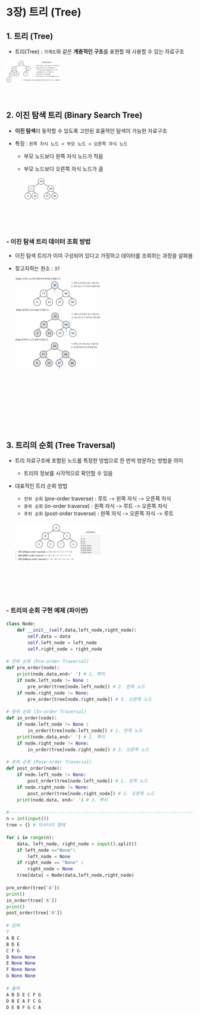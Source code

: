# 3장) 트리 (Tree)

## 1. 트리 (Tree)

- 트리(Tree) : `가계도`와 같은 **계층적인 구조**를 표현할 때 사용할 수 있는 자료구조

<img src="./assets/Algorithm_3.assets/image-20220109151405960.png" alt="image-20220109151405960" style="zoom:40%;" height = "150px" align='left' />
<br><br><br><br><br><br>



## 2. 이진 탐색 트리 (Binary Search Tree)

- **이진 탐색**이 동작할 수 있도록 고안된 효율적인 탐색이 가능한 자료구조



- 특징 : `왼쪽 자식 노드 < 부모 노드 < 오른쪽 자식 노드`
  - 부모 노드보다 왼쪽 자식 노드가 작음
  - 부모 노드보다 오른쪽 자식 노드가 큼

      <img src="./assets/Algorithm_3.assets/image-20220109151812972.png" alt="image-20220109151812972" style="zoom:40%;" height = "150px"  align='left'/>
  <br><br><br><br><br><br><br><br>



### - 이진 탐색 트리 데이터 조회 방법

- 이진 탐색 트리가 이미 구성되어 있다고 가정하고 데이터를 조회하는 과정을 살펴봄
- 찾고자하는 원소 : `37`

  <img src="./assets/Algorithm_3.assets/image-20220109152248207.png" alt="image-20220109152248207" style="zoom:50%;" height = "500px"  align='left' />
  <br><br><br><br><br><br><br><br><br><br><br><br><br><br><br><br><br>
  
  
  

<br><br><br><br><br><br>
## 3. 트리의 순회 (Tree Traversal)

- 트리 자료구조에 포함된 노드를 특정한 방법으로 한 번씩 방문하는 방법을 의미

  - 트리의 정보를 시각적으로 확인할 수 있음

- 대표적인 트리 순회 방법 

  -  `전위 순회` (pre-order traverse) : 루트 -> 왼쪽 자식 -> 오른쪽 자식
  -  `중위 순회` (in-order traverse) : 왼쪽 자식 -> 루트 -> 오른쪽 자식
  -  `후위 순회` (post-order traverse) : 왼쪽 자식 -> 오른쪽 자식 -> 루트
  <br><br>
  
  
  <img src="./assets/Algorithm_3.assets/image-20220109152751584.png" alt="image-20220109152751584" style="zoom:40%;" height = "250px" align='left' />
<br><br><br><br><br><br><br><br>




<br><br>
### - 트리의 순회 구현 예제 (파이썬)

```python
class Node:
    def __init__(self,data,left_node,right_node):
        self.data = data
        self.left_node = left_node
        self.right_node = right_node

# 전위 순회 (Pre-order Traversal)
def pre_order(node):
    print(node.data,end=' ') # 1. 뿌리
    if node.left_node != None :
        pre_order(tree[node.left_node]) # 2. 왼쪽 노드
    if node.right_node != None:
        pre_order(tree[node.right_node]) # 3. 오른쪽 노드

# 중위 순회 (In-order Traversal)
def in_order(node):
    if node.left_node != None :
        in_order(tree[node.left_node]) # 1. 왼쪽 노드
    print(node.data,end=' ') # 2. 뿌리
    if node.right_node != None:
        in_order(tree[node.right_node]) # 3. 오른쪽 노드

# 후위 순회 (Pose-order Traversal)
def post_order(node):
    if node.left_node != None:
        post_order(tree[node.left_node]) # 1. 왼쪽 노드
    if node.right_node != None:
        post_order(tree[node.right_node]) # 2. 오른쪽 노드
    print(node.data, end=' ') # 3. 뿌리

#---------------------------------------------------------------------------
n = int(input())
tree = {} # 딕셔너리 형태

for i in range(n):
    data, left_node, right_node = input().split()
    if left_node =="None":
        left_node = None
    if right_node == "None" :
        right_node = None
    tree[data] = Node(data,left_node,right_node)

pre_order(tree['A'])
print()
in_order(tree['A'])
print()
post_order(tree['A'])

# 입력 
7
A B C
B D E
C F G
D None None
E None None
F None None
G None None

# 출력
A B D E C F G 
D B E A F C G 
D E B F G C A 
```
